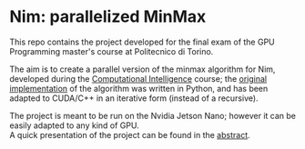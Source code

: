 # Nim: parallelized MinMax

This repo contains the project developed for the final exam of the GPU Programming master's course at Politecnico di Torino.

The aim is to create a parallel version of the minmax algorithm for Nim, developed during the [Computational Intelligence](https://github.com/squillero/computational-intelligence) course; the [original implementation](https://github.com/francescofiorella/computational_intelligence_2022_2023/tree/main/lab3) of the algorithm was written in Python, and has been adapted to CUDA/C++ in an iterative form (instead of a recursive).

The project is meant to be run on the Nvidia Jetson Nano; however it can be easily adapted to any kind of GPU.<br>
A quick presentation of the project can be found in the [abstract](https://github.com/francescofiorella/nim_jetson_nano_minmax/blob/main/abstract.pdf).
